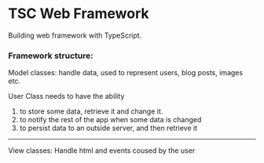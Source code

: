 # TSC Web Framework

Building web framework with TypeScript.

### Framework structure:

Model classes: handle data, used to represent users, blog posts, images etc.

User Class needs to have the ability
1. to store some data, retrieve it and change it.
2. to notify the rest of the app when some data is changed
3. to persist data to an outside server, and then retrieve it

- - -

View classes: Handle html and events coused by the user
